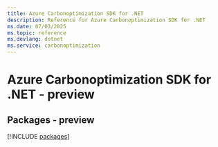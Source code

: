 ```yaml
---
title: Azure Carbonoptimization SDK for .NET
description: Reference for Azure Carbonoptimization SDK for .NET
ms.date: 07/03/2025
ms.topic: reference
ms.devlang: dotnet
ms.service: carbonoptimization
---
```

# Azure Carbonoptimization SDK for .NET - preview
## Packages - preview
[!INCLUDE [packages](carbonoptimization-index.md)]